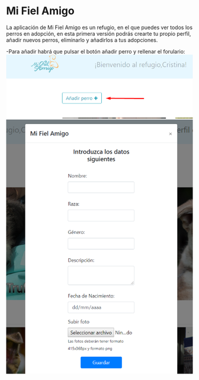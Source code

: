 <h1> Mi Fiel Amigo </h1>

La aplicación de Mi Fiel Amigo es un refugio, en el que puedes ver todos los perros en adopción, en esta primera versión podrás crearte tu propio perfil, añadir nuevos perros, eliminarlo y añadirlos a tus adopciones.

-Para añadir habrá que pulsar el botón añadir perro y rellenar el forulario:
![Pulsar botón](/assets/aniadir1.png "Añadir Perro")
![Modal](/assets/aniadir2.png "Añadir Perro")
